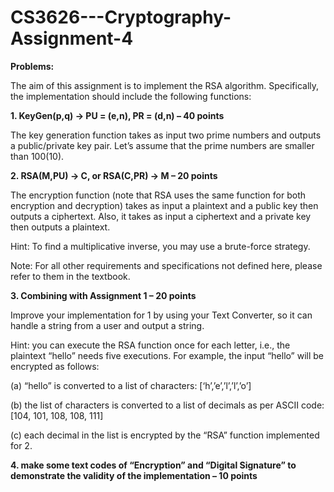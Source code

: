 # CS3626---Cryptography-Assignment-4
**Problems:**

The aim of this assignment is to implement the RSA algorithm. Specifically, the
implementation should include the following functions:

**1. KeyGen(p,q) → PU = (e,n), PR = (d,n) – 40 points**

The key generation function takes as input two prime numbers and outputs a public/private
key pair. Let’s assume that the prime numbers are smaller than 100(10).

**2. RSA(M,PU) → C, or RSA(C,PR) → M – 20 points**

The encryption function (note that RSA uses the same function for both encryption and
decryption) takes as input a plaintext and a public key then outputs a ciphertext. Also, it takes
as input a ciphertext and a private key then outputs a plaintext.

Hint: To find a multiplicative inverse, you may use a brute-force strategy.

Note: For all other requirements and specifications not defined here, please refer to them in
the textbook.

**3. Combining with Assignment 1 – 20 points**

Improve your implementation for 1 by using your Text Converter, so it can handle a string
from a user and output a string.

Hint: you can execute the RSA function once for each letter, i.e., the plaintext “hello” needs
five executions. For example, the input “hello” will be encrypted as follows:

(a) “hello” is converted to a list of characters: [‘h’,’e’,’l’,’l’,’o’]

(b) the list of characters is converted to a list of decimals as per ASCII code: [104, 101, 108,
108, 111]

(c) each decimal in the list is encrypted by the “RSA” function implemented for 2.

**4. make some text codes of “Encryption” and “Digital Signature” to demonstrate the
validity of the implementation – 10 points**
